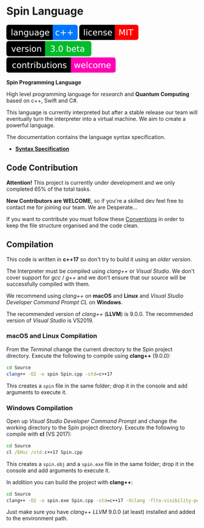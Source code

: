 
# Spin Language

[![language](Badges/Language.svg)](ReadMe.md)
[![license](Badges/License.svg)](License)
[![version](Badges/Version.svg)](ReadMe.md)
[![contributions](Badges/Contributions.svg)](ReadMe.md)

**Spin Programming Language**

High level programming language for *research* and
**Quantum Computing** based on c++, Swift and C#.

This language is currently interpreted but after
a stable release our team will eventually
turn the interpreter into a virtual machine.
We aim to create a powerful language.

The documentation contains the language syntax specification.

- [**Syntax Specification**](Documentation/Syntax/)

## Code Contribution

**Attention!** This project is currently under development and
we only completed 65% of the total tasks.

**New Contributors are WELCOME**, so if you're a skilled dev
feel free to contact me for joining our team. We are Desperate...

If you want to contribute you must follow these 
[Conventions](Conventions/) in order to keep the
file structure organised and the code clean.

## Compilation

This code is written in **c++17** so don't try to build
it using an *older version*.

The Interpreter must be compiled using *clang++* or *Visual Studio*.
We don't cover support for *gcc* / *g++* and we don't ensure
that our source will be successfully compiled with them.

We recommend using *clang++* on **macOS** and **Linux**
and *Visual Studio Developer Command Prompt CL* on **Windows**.

The recommended version of *clang++* (**LLVM**) is 9.0.0.
The recommended version of *Visual Studio* is VS2019.

### macOS and Linux Compilation

From the *Terminal* change the current directory to
the Spin project directory.
Execute the following to compile using **clang++** (9.0.0):

``` bash
cd Source
clang++ -O2 -o spin Spin.cpp -std=c++17
```

This creates a `spin` file in the same folder;
drop it in the console and add arguments to execute it.

### Windows Compilation

Open up *Visual Studio Developer Command Prompt* and change
the working directory to the Spin project directory.
Execute the following to compile with **cl** (VS 2017):

``` bat
cd Source
cl /EHsc /std:c++17 Spin.cpp
```

This creates a `spin.obj` and a `spin.exe` file in the
same folder; drop it in the console and add arguments to execute it.

In addition you can build the project with **clang++**:

``` bat
cd Source
clang++ -O2 -o spin.exe Spin.cpp -std=c++17 -Xclang -flto-visibility-public-std
```

Just make sure you have *clang++ LLVM* 9.0.0 (at least) installed and
added to the environment path.
